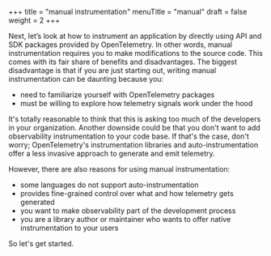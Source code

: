 +++
title = "manual instrumentation"
menuTitle = "manual"
draft = false
weight = 2
+++

Next, let’s look at how to instrument an application by directly using API and SDK packages provided by OpenTelemetry.
In other words, manual instrumentation requires you to make modifications to the source code.
This comes with its fair share of benefits and disadvantages.
The biggest disadvantage is that if you are just starting out, writing manual instrumentation can be daunting because you:
- need to familiarize yourself with OpenTelemetry packages
- must be willing to explore how telemetry signals work under the hood

It's totally reasonable to think that this is asking too much of the developers in your organization.
Another downside could be that you don't want to add observability instrumentation to your code base.
If that's the case, don't worry; OpenTelemetry's instrumentation libraries and auto-instrumentation offer a less invasive approach to generate and emit telemetry.

However, there are also reasons for using manual instrumentation:
- some languages do not support auto-instrumentation
- provides fine-grained control over what and how telemetry gets generated
- you want to make observability part of the development process
- you are a library author or maintainer who wants to offer native instrumentation to your users

So let's get started.

<!--
However, it comes with its own set of trade-offs.
Implementing OpenTelemetry can introduce complexity to an application, potentially impacting performance, when configured wrong, and may lead to vendor lock-in if heavily invested in a specific implementation.
As a relatively new project, it may face challenges with adoption and compatibility, and while it aims to be vendor-agnostic, there is still a risk of vendor lock-in.
Customization and flexibility may be limited compared to tailored solutions for specific use cases, and there can be a learning curve associated with understanding OpenTelemetry's concepts and APIs.
Maintenance and support, particularly for organizations that rely on open-source projects, may require additional investment.
Integration with existing systems can be challenging and may require extra effort.
Costs may also be incurred depending on the scale of implementation and the need for additional services or support.
Lastly, while OpenTelemetry has a growing community, it may not yet have the same level of community support or ecosystem of tools and integrations as more established projects.
Additionally, it is important to consider that alternative implementations might offer better performance, as the SDK is designed to be extensible and general-purpose.
This implies that while the SDK provides a robust framework for observability, it may not be the most optimized solution for every scenario.
It is essential to weigh these trade-offs against the benefits of OpenTelemetry to determine if it is the right fit for a particular application or organization.
But if OpenTelemetry is used in the right way and configured well - the benefits might
-->

